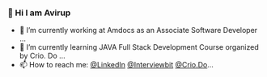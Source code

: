 ### 👋 Hi I am Avirup
* 🔭 I’m currently working at Amdocs as an Associate Software Developer ...
*  🌱 I’m currently learning JAVA Full Stack Development Course organized by Crio. Do ...
*  📫 How to reach me: [@LinkedIn](https://www.linkedin.com/in/avirup-mazumder-601000181/ "avirup-mazumder") [@Interviewbit](https://www.interviewbit.com/profile/mazumderavirup1999_d9ea6f8559fa/) [@Crio.Do](https://www.crio.do/learn/portfolio/mazumderavirup1999/?edit=true)...
<!--
**AvirupMazumder/AvirupMazumder** is a ✨ _special_ ✨ repository because its `README.md` (this file) appears on your GitHub profile.

Here are some ideas to get you started:

- 🔭 I’m currently working at Amdocs as an Associate Software Developer ...
- 🌱 I’m currently learning JAVA Full Stack Development Course organized by Crio. Do ...
- 👯 I’m looking to collaborate on ...
- 🤔 I’m looking for help with ...
- 💬 Ask me about DSA, System Design...
- 📫 How to reach me: https://www.linkedin.com/in/avirup-mazumder-601000181/...
- 😄 Pronouns: ...
- ⚡ Fun fact: ...
-->
